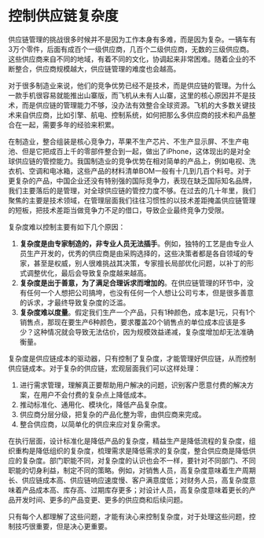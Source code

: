 # 控制供应链复杂度

供应链管理的挑战很多时候并不是因为工作本身有多难，而是因为复杂。一辆车有3万个零件，后面有成百个一级供应商，几百个二级供应商，无数的三级供应商。这些供应商来自不同的地域，有着不同的文化，协调起来非常困难。随着企业的不断整合，供应商规模越大，供应链管理的难度也会越高。

对于很多制造业来说，他们的竞争优势已经不是技术，而是供应链的管理。为什么一款手机很容易就能推出山寨版，而飞机从未有人山寨，这里的核心原因并不是技术，而是供应链的管理能力不够，没办法有效整合全球资源。飞机的大多数关键技术来自供应商，比如引擎、航电、控制系统，如何把那么多供应商的技术和产品整合在一起，需要多年的经验来积累。

在制造业，整合组装是核心竞争力，苹果不生产芯片、不生产显示屏、不生产电池、但是它把成百上千的零部件整合到一起，做出了iPhone，这体现出的是对全球供应链的管控能力。我国制造业的竞争优势在相对简单的产品上，例如电视、洗衣机、空调和电冰箱，这些产品的材料清单BOM一般有十几到几百个料号。对于更复杂的产品，中国企业还没有特别强的国际竞争力，表现在缺乏国际知名品牌，我们主要落后的是管理，对全球供应链的管控力度不够。在过去的几十年里，我们聚焦的主要是技术领域，在管理层面我们往往习惯性的以技术差距掩盖供应链管理的短板，把技术差距当做竞争力不足的借口，导致企业最终竞争力受限。

复杂度难以控制主要有如下几个原因：
1. **复杂度是由专家制造的，非专业人员无法插手**。例如，独特的工艺是由专业人员生产开发的，优秀的供应商是由采购选择的，这些决策者都是各自领域的专家，甚至是权威，别人很难挑战其决策，专家擅长局部优化问题，以补丁的形式调整优化，最后会导致复杂度越来越高。
2. **复杂度是出于善意，为了满足合理诉求而增加的**。在供应链管理的环节中，没有任何一个人想把公司搞垮，也没有任何一个人想让公司亏本，但是很多善意的诉求，才最终导致复杂度的泛滥。
3. **复杂度难以度量**。假定我们生产一个产品，只有1种颜色，成本是1元，只有1个销售点，那现在要生产6种颜色，要求覆盖20个销售点的单位成本应该是多少？这种情况就会导致无法估价，因为规模效益递减，复杂度增加却无法准确衡量。

复杂度是供应链成本的驱动器，只有控制了复杂度，才能管理好供应链，从而控制供应链成本。对于复杂的供应链，宏观层面我们可以这样处理：
1. 进行需求管理，理解真正要帮助用户解决的问题，识别客户愿意付费的解决方案，在用户不会付费的复杂点上降低成本。
2. 推动标准化、通用化、模块化，降低产品复杂度。
3. 供应商分层分级，把复杂的产品化整为零，由供应商来完成。
4. 整合供应商，以简单化的供应来应对复杂需求。

在执行层面，设计标准化是降低产品的复杂度，精益生产是降低流程的复杂度，组织重构是降低组织的复杂度，梳理需求是降低需求的复杂度，整合供应商是降低供应的复杂度。部门职能不同，对复杂度的认识也会不一样，要针对不同部门、不同职能的切身利益，制定不同的策略。例如，对销售人员，高复杂度意味着生产周期长、供应链成本高、供应链响应速度慢、客户满意度低；对财务人员，高复杂度意味着产品成本高、库存高、过期库存更多；对设计人员，高复杂度意味着更长的产品开发时间、更多的产品变更、更多的供应商和后续问题。

只有每个人都理解了这些问题，才能有決心来控制复杂度，对于处理这些问题，控制技巧很重要，但是决心更重要。

